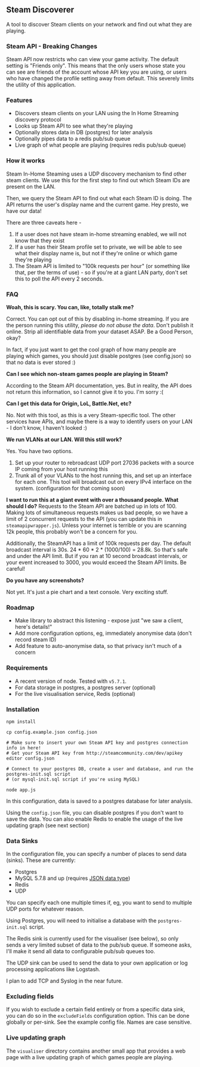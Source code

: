 

## Steam Discoverer

A tool to discover Steam clients on your network and find out what they are playing. 

### Steam API - Breaking Changes

Steam API now restricts who can view your game activity. The default setting is "Friends only".
This means that the only users whose state you can see are friends
of the account whose API key you are using,
or users who have changed the profile setting away from default. This
severely limits the utility of this application.


### Features

* Discovers steam clients on your LAN using the In Home Streaming discovery protocol
* Looks up Steam API to see what they're playing
* Optionally stores data in DB (postgres) for later analysis
* Optionally pipes data to a redis pub/sub queue
* Live graph of what people are playing (requires redis pub/sub queue)

### How it works

Steam In-Home Steaming uses a UDP discovery mechanism to find other steam clients.
We use this for the first step to find out which Steam IDs are present on 
the LAN.

Then, we query the Steam API to find out what each Steam ID is doing.
The API returns the user's display name and the current game. Hey presto,
we have our data!

There are three caveats here - 

1. If a user does not have steam in-home streaming enabled, we will not know that they exist
2. If a user has their Steam profile set to private, we will be able to see what their display name is, but not if they're online or which game they're playing
3. The Steam API is limited to "100k requests per hour" (or something like that, per the terms of use) - so if you're at a giant LAN party, don't set this to poll the API every 2 seconds. 

### FAQ

**Woah, this is scary. You can, like, totally stalk me?**

Correct. You can opt out of this by disabling in-home streaming. If you are 
the person running this utility, *please do not abuse the data*. Don't 
publish it online. Strip all identifiable data from your dataset ASAP. 
Be a Good Person, okay? 

In fact, if you just want to get the cool graph of how many people are
playing which games, you should just disable postgres (see config.json) so 
that no data is ever stored :)

**Can I see which non-steam games people are playing in Steam?**

According to the Steam API documentation, yes. But in reality, 
the API does not return this information, so I cannot give it to
you. I'm sorry :(

**Can I get this data for Origin, LoL, Battle.Net, etc?**

No. Not with this tool, as this is a very Steam-specific tool. 
The other services have APIs, and maybe there is a way to identify
users on your LAN - I don't know, I haven't looked :)

**We run VLANs at our LAN. Will this still work?**

Yes. You have two options. 

1. Set up your router to rebroadcast UDP port 27036 packets with a source 
IP coming from your host running this
2. Trunk all of your VLANs to the host running this, and set up an interface
for each one. This tool will broadcast out on every IPv4 interface on the system. (configuration for that coming soon)

**I want to run this at a giant event with over a thousand people. What should I do?**
Requests to the Steam API are batched up in lots of 100. Making lots of simultaneous
requests makes us bad people, so we have a limit of 2 concurrent requests to the API
(you can update this in `steamapipwrapper.js`). Unless your internet is terrible or you
are scanning 12k people, this probably won't be a concern for you.

Additionally, the SteamAPI has a limit of 100k requests per day. The default broadcast interval is
30s. 24 * 60 * 2 * (1000/100) = 28.8k. So that's safe and under the API limit. But if
you ran at 10 second broadcast intervals, or your event increased to 3000, you would exceed
the Steam API limits. Be careful!

**Do you have any screenshots?**

Not yet. It's just a pie chart and a text console. Very exciting stuff. 

### Roadmap

* Make library to abstract this listening - expose just "we saw a client, here's details!"
* Add more configuration options, eg, immediately anonymise data (don't record steam ID)
* Add feature to auto-anonymise data, so that privacy isn't much of a concern

### Requirements

* A recent version of node. Tested with `v5.7.1`. 
* For data storage in postgres, a postgres server (optional)
* For the live visualisation service, Redis (optional)

### Installation

```
npm install

cp config.example.json config.json

# Make sure to insert your own Steam API key and postgres connection info in here!
# Get your Steam API key from http://steamcommunity.com/dev/apikey
editor config.json

# Connect to your postgres DB, create a user and database, and run the postgres-init.sql script
# (or mysql-init.sql script if you're using MySQL)

node app.js
```

In this configuration, data is saved to a postgres database for later analysis. 

Using the `config.json` file, you can disable postgres if you don't want 
to save the data. You can also enable Redis to enable the usage of the 
live updating graph (see next section)

### Data Sinks

In the configuration file, you can specify a number of places to send data (sinks). 
These are currently:

* Postgres
* MySQL 5.7.8 and up (requires [JSON data type](https://dev.mysql.com/doc/refman/5.7/en/json.html))
* Redis
* UDP

You can specify each one multiple times if, eg, you want to send to multiple UDP ports for
whatever reason.

Using Postgres, you will need to initialise a database with the `postgres-init.sql` script.

The Redis sink is currently used for the visualiser (see below), so only sends a very
limited subset of data to the pub/sub queue. If someone asks, I'll make it send all
data to configurable pub/sub queues too.

The UDP sink can be used to send the data to your own application or log processing 
applications like Logstash. 

I plan to add TCP and Syslog in the near future. 

### Excluding fields

If you wish to exclude a certain field entirely or from a specific data sink, you 
can do so in the `excludeFields` configuration option. This can be done globally
or per-sink. See the example config file. Names are case sensitive. 

### Live updating graph

The `visualiser` directory contains another small app that provides a web page 
with a live updating graph of which games people are playing. 
